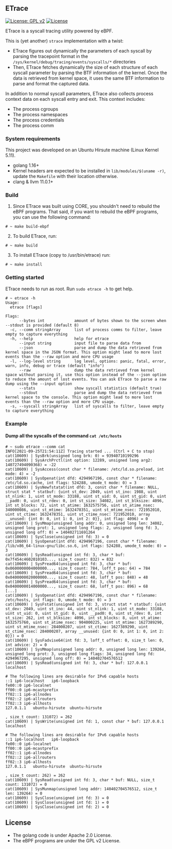 ## ETrace

[![License: GPL v2](https://img.shields.io/badge/License-GPL%20v2-blue.svg)](https://www.gnu.org/licenses/old-licenses/gpl-2.0.en.html)
[![License](https://img.shields.io/badge/License-Apache%202.0-blue.svg)](https://opensource.org/licenses/Apache-2.0)

ETrace is a syscall tracing utility powered by eBPF.

This is (yet another) `strace` implementation with a twist:
- ETrace figures out dynamically the parameters of each syscall by parsing the tracepoint format in the `/sys/kernel/debug/tracing/events/syscalls/*` directories
- Then, ETrace fetches dynamically the size of each structure of each syscall parameter by parsing the BTF information of the kernel. Once the data is retrieved from kernel space, it uses the same BTF information to parse and format the captured data.

In addition to normal syscall parameters, ETrace also collects process context data on each syscall entry and exit. This context includes:
- The process cgroups
- The process namespaces
- The process credentials
- The process comm

### System requirements

This project was developed on an Ubuntu Hirsute machine (Linux Kernel 5.11).

- golang 1.16+
- Kernel headers are expected to be installed in `lib/modules/$(uname -r)`, update the `Makefile` with their location otherwise.
- clang & llvm 11.0.1+

### Build

1) Since ETrace was built using CORE, you shouldn't need to rebuild the eBPF programs. That said, if you want to rebuild the eBPF programs, you can use the following command:

```shell script
# ~ make build-ebpf
```

2) To build ETrace, run:

```shell script
# ~ make build
```

3) To install ETrace (copy to /usr/bin/etrace) run:
```shell script
# ~ make install
```

### Getting started

ETrace needs to run as root. Run `sudo etrace -h` to get help.

```shell script
# ~ etrace -h
Usage:
  etrace [flags]

Flags:
      --bytes int             amount of bytes shown to the screen when --stdout is provided (default 8)
  -c, --comm stringArray      list of process comms to filter, leave empty to capture everything
  -h, --help                  help for etrace
      --input string          input file to parse data from
      --json                  parse and dump the data retrieved from kernel space in the JSON format. This option might lead to more lost events than the --raw option and more CPU usage
  -l, --log-level string      log level, options: panic, fatal, error, warn, info, debug or trace (default "info")
      --raw                   dump the data retrieved from kernel space without parsing it, use this option instead of the --json option to reduce the amount of lost events. You can ask ETrace to parse a raw dump using the --input option
      --stats                 show syscall statistics (default true)
      --stdout                parse and dump the data retrieved from kernel space to the console. This option might lead to more lost events than the --raw option and more CPU usage.
  -s, --syscall stringArray   list of syscalls to filter, leave empty to capture everything
```

### Example

#### Dump all the syscalls of the command `cat /etc/hosts`

```shell script
# ~ sudo etrace --comm cat
INFO[2021-09-25T21:54:11Z] Tracing started ... (Ctrl + C to stop)
cat(10609) | SysBrk(unsigned long brk: 0) = 93940710199296
cat(10609) | SysArchPrctl(int option: 12289, unsigned long arg2: 140727494090368) = -22
cat(10609) | SysAccess(const char * filename: /etc/ld.so.preload, int mode: 4) = -2
cat(10609) | SysOpenat(int dfd: 4294967196, const char * filename: /etc/ld.so.cache, int flags: 524288, umode_t mode: 0) = 3
cat(10609) | SysNewfstatat(int dfd: 3, const char * filename: NULL, struct stat * statbuf: {uint st_dev: 2049, uint st_ino: 1988, uint st_nlink: 1, uint st_mode: 33188, uint st_uid: 0, uint st_gid: 0, uint __pad0: 0, uint st_rdev: 0, int st_size: 34082, int st_blksize: 4096, int st_blocks: 72, uint st_atime: 1632575756, uint st_atime_nsec: 340000086, uint st_mtime: 1632478351, uint st_mtime_nsec: 721952010, uint st_ctime: 1632478351, uint st_ctime_nsec: 721952010, array __unused: {int 0: 0, int 1: 0, int 2: 0}}, int flag: 4096) = 0
cat(10609) | SysMmap(unsigned long addr: 0, unsigned long len: 34082, unsigned long prot: 1, unsigned long flags: 2, unsigned long fd: 3, unsigned long off: 0) = 140402711691264
cat(10609) | SysClose(unsigned int fd: 3) = 0
cat(10609) | SysOpenat(int dfd: 4294967196, const char * filename: /lib/x86_64-linux-gnu/libc.so.6, int flags: 524288, umode_t mode: 0) = 3
cat(10609) | SysRead(unsigned int fd: 3, char * buf: 0x7f454c4602010103..., size_t count: 832) = 832
cat(10609) | SysPread64(unsigned int fd: 3, char * buf: 0x0600000004000000..., size_t count: 784, loff_t pos: 64) = 784
cat(10609) | SysPread64(unsigned int fd: 3, char * buf: 0x0400000020000000..., size_t count: 48, loff_t pos: 848) = 48
cat(10609) | SysPread64(unsigned int fd: 3, char * buf: 0x0400000014000000..., size_t count: 68, loff_t pos: 896) = 68
[...]
cat(10609) | SysOpenat(int dfd: 4294967196, const char * filename: /etc/hosts, int flags: 0, umode_t mode: 0) = 3
cat(10609) | SysFstat(unsigned int fd: 3, struct stat * statbuf: {uint st_dev: 2049, uint st_ino: 44, uint st_nlink: 1, uint st_mode: 33188, uint st_uid: 0, uint st_gid: 0, uint __pad0: 0, uint st_rdev: 0, int st_size: 262, int st_blksize: 4096, int st_blocks: 8, uint st_atime: 1632575760, uint st_atime_nsec: 904000225, uint st_mtime: 1627389290, uint st_mtime_nsec: 284000207, uint st_ctime: 1627389290, uint st_ctime_nsec: 284000207, array __unused: {int 0: 0, int 1: 0, int 2: 0}}) = 0
cat(10609) | SysFadvise64(int fd: 3, loff_t offset: 0, size_t len: 0, int advice: 2) = 0
cat(10609) | SysMmap(unsigned long addr: 0, unsigned long len: 139264, unsigned long prot: 3, unsigned long flags: 34, unsigned long fd: 4294967295, unsigned long off: 0) = 140402704576512
cat(10609) | SysRead(unsigned int fd: 3, char * buf: 127.0.0.1	localhost

# The following lines are desirable for IPv6 capable hosts
::1	ip6-localhost	ip6-loopback
fe00::0	ip6-localnet
ff00::0	ip6-mcastprefix
ff02::1	ip6-allnodes
ff02::2	ip6-allrouters
ff02::3	ip6-allhosts
127.0.1.1	ubuntu-hirsute	ubuntu-hirsute

, size_t count: 131072) = 262
cat(10609) | SysWrite(unsigned int fd: 1, const char * buf: 127.0.0.1	localhost

# The following lines are desirable for IPv6 capable hosts
::1	ip6-localhost	ip6-loopback
fe00::0	ip6-localnet
ff00::0	ip6-mcastprefix
ff02::1	ip6-allnodes
ff02::2	ip6-allrouters
ff02::3	ip6-allhosts
127.0.1.1	ubuntu-hirsute	ubuntu-hirsute

, size_t count: 262) = 262
cat(10609) | SysRead(unsigned int fd: 3, char * buf: NULL, size_t count: 131072) = 0
cat(10609) | SysMunmap(unsigned long addr: 140402704576512, size_t len: 139264) = 0
cat(10609) | SysClose(unsigned int fd: 3) = 0
cat(10609) | SysClose(unsigned int fd: 1) = 0
cat(10609) | SysClose(unsigned int fd: 2) = 0
```

## License

- The golang code is under Apache 2.0 License.
- The eBPF programs are under the GPL v2 License.